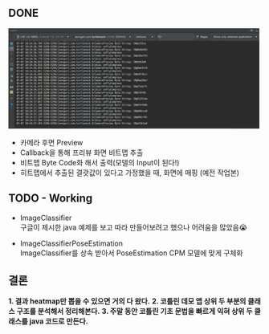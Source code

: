 ## DONE

<img src ="images/bitmap-to-byte-code.png" width=500px height=200px/>

- 카메라 후면 Preview
- Callback을 통해 프리뷰 화면 비트맵 추출
- 비트맵 Byte Code화 해서 출력(모델의 Input이 된다!)
- 히트맵에서 추출된 결괏값이 있다고 가정했을 때, 화면에 매핑 (예전 작업본)

## TODO - Working

- ImageClassifier <br/>
구글이 제시한 java 예제를 보고 따라 만들어보려고 했으나 어려움을 많았음😭

- ImageClassifierPoseEstimation <br/>
ImageClassifier를 상속 받아서 PoseEstimation CPM 모델에 맞게 구체화

## 결론

**1. 결과 heatmap만 뽑을 수 있으면 거의 다 왔다.**
**2. 코틀린 데모 앱 상위 두 부분의 클래스 구조를 분석해서 정리해본다.**
**3. 주말 동안 코틀린 기초 문법을 빠르게 익혀 상위 두 클래스를 java 코드로 만든다.**
